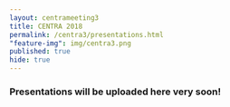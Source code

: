 ```yaml
---
layout: centrameeting3
title: CENTRA 2018
permalink: /centra3/presentations.html
"feature-img": img/centra3.png
published: true
hide: true
---
```



### Presentations will be uploaded here very soon!